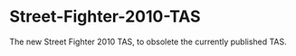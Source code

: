 # Street-Fighter-2010-TAS
The new Street Fighter 2010 TAS, to obsolete the currently published TAS.
